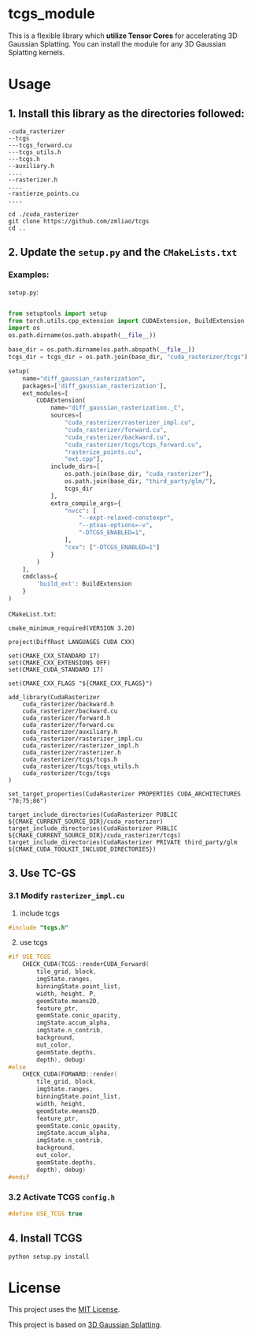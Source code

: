 # tcgs_module
This is a flexible library which **utilize Tensor Cores** for accelerating 3D Gaussian Splatting. You can install the module for any 3D Gaussian Splatting kernels.

# Usage

## 1. Install this library as the directories followed:
```
-cuda_rasterizer
--tcgs
---tcgs_forward.cu
---tcgs_utils.h
---tcgs.h
--auxiliary.h
....
--rasterizer.h
....
-rastierze_points.cu
....
```

```
cd ./cuda_rasterizer
git clone https://github.com/zmliao/tcgs
cd ..
```
## 2. Update the ```setup.py``` and the  ```CMakeLists.txt```

### Examples:

```setup.py```:
```py

from setuptools import setup
from torch.utils.cpp_extension import CUDAExtension, BuildExtension
import os
os.path.dirname(os.path.abspath(__file__))

base_dir = os.path.dirname(os.path.abspath(__file__))
tcgs_dir = tcgs_dir = os.path.join(base_dir, "cuda_rasterizer/tcgs")

setup(
    name="diff_gaussian_rasterization",
    packages=['diff_gaussian_rasterization'],
    ext_modules=[
        CUDAExtension(
            name="diff_gaussian_rasterization._C",
            sources=[
                "cuda_rasterizer/rasterizer_impl.cu",
                "cuda_rasterizer/forward.cu",
                "cuda_rasterizer/backward.cu",
                "cuda_rasterizer/tcgs/tcgs_forward.cu",
                "rasterize_points.cu",
                "ext.cpp"],
            include_dirs=[
                os.path.join(base_dir, "cuda_rasterizer"),
                os.path.join(base_dir, "third_party/glm/"),
                tcgs_dir
            ],
            extra_compile_args={
                "nvcc": [
                    "--expt-relaxed-constexpr",
                    "--ptxas-options=-v",
                    "-DTCGS_ENABLED=1",
                ],
                "cxx": ["-DTCGS_ENABLED=1"]
            }
        )
    ],
    cmdclass={
        'build_ext': BuildExtension
    }
)
```
```CMakeList.txt```:
```
cmake_minimum_required(VERSION 3.20)

project(DiffRast LANGUAGES CUDA CXX)

set(CMAKE_CXX_STANDARD 17)
set(CMAKE_CXX_EXTENSIONS OFF)
set(CMAKE_CUDA_STANDARD 17)

set(CMAKE_CXX_FLAGS "${CMAKE_CXX_FLAGS}")

add_library(CudaRasterizer
	cuda_rasterizer/backward.h
	cuda_rasterizer/backward.cu
	cuda_rasterizer/forward.h
	cuda_rasterizer/forward.cu
	cuda_rasterizer/auxiliary.h
	cuda_rasterizer/rasterizer_impl.cu
	cuda_rasterizer/rasterizer_impl.h
	cuda_rasterizer/rasterizer.h
	cuda_rasterizer/tcgs/tcgs.h
	cuda_rasterizer/tcgs/tcgs_utils.h
	cuda_rasterizer/tcgs/tcgs
)

set_target_properties(CudaRasterizer PROPERTIES CUDA_ARCHITECTURES "70;75;86")

target_include_directories(CudaRasterizer PUBLIC ${CMAKE_CURRENT_SOURCE_DIR}/cuda_rasterizer)
target_include_directories(CudaRasterizer PUBLIC ${CMAKE_CURRENT_SOURCE_DIR}/cuda_rasterizer/tcgs)
target_include_directories(CudaRasterizer PRIVATE third_party/glm ${CMAKE_CUDA_TOOLKIT_INCLUDE_DIRECTORIES})
```
## 3. Use TC-GS
### 3.1 Modify ```rasterizer_impl.cu```
1. include tcgs
```cpp
#include "tcgs.h"
```
2. use tcgs
```cpp
#if USE_TCGS
	CHECK_CUDA(TCGS::renderCUDA_Forward(
		tile_grid, block,
		imgState.ranges,
		binningState.point_list,
		width, height, P,
		geomState.means2D,
		feature_ptr,
		geomState.conic_opacity,
		imgState.accum_alpha,
		imgState.n_contrib,
		background,
		out_color,
		geomState.depths,
		depth), debug)
#else
	CHECK_CUDA(FORWARD::render(
		tile_grid, block,
		imgState.ranges,
		binningState.point_list,
		width, height,
		geomState.means2D,
		feature_ptr,
		geomState.conic_opacity,
		imgState.accum_alpha,
		imgState.n_contrib,
		background,
		out_color,
		geomState.depths,
		depth), debug)
#endif
```

### 3.2 Activate TCGS ```config.h```
```cpp
#define USE_TCGS true
```

## 4. Install TCGS
```
python setup.py install
```

# License
This project uses the [MIT License](LICENSE).

This project is based on [3D Gaussian Splatting](https://github.com/graphdeco-inria/gaussian-splatting).

